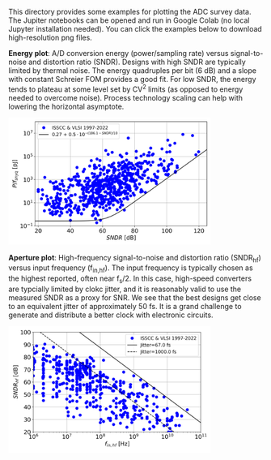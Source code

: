 This directory provides some examples for plotting the ADC survey data. The Jupiter notebooks can be opened and run in Google Colab (no local Jupyter installation needed). You can click the examples below to download high-resolution png files.

**Energy plot**: A/D conversion energy (power/sampling rate) versus signal-to-noise and distortion ratio (SNDR). Designs with high SNDR are typically limited by thermal noise. The energy quadruples per bit (6 dB) and a slope with constant Schreier FOM provides a good fit. For low SNDR, the energy tends to plateau at some level set by CV<sup>2</sup> limits (as opposed to energy needed to overcome noise). Process technology scaling can help with lowering the horizontal asymptote.

<img src="energy_plot.png" width="400" />

**Aperture plot**: High-frequency signal-to-noise and distortion ratio (SNDR<sub>hf</sub>) versus input frequency (f<sub>in,hf</sub>). The input frequency is typically chosen as the highest reported, often near f<sub>s</sub>/2. In this case, high-speed converters are typcially limited by clokc jitter, and it is reasonably valid to use the measured SNDR as a proxy for SNR. We see that the best designs get close to an equivalent jitter of approximately 50 fs. It is a grand challenge to generate and distribute a better clock with electronic circuits.

<img src="aperture_plot.png" width="400" />

